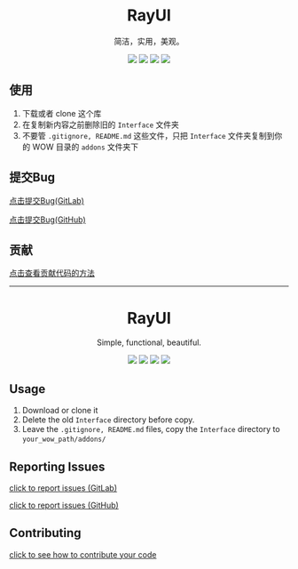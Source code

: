 <h1 align="center">
  RayUI
</h1>

<p align="center">
  简洁，实用，美观。
</p>

<p align="center">
  <a href="https://rayui.me/RayUI"><img src="https://img.shields.io/badge/%E4%BD%9C%E8%80%85-Ray-blue.svg?style=flat"></a>
  <img src="https://img.shields.io/badge/WoW-7.15-blue.svg?style=flat">
  <a href="https://coding.net/u/fgprodigal/p/RayUI/git/archive/maste"><img src="https://img.shields.io/badge/%E4%B8%8B%E8%BD%BD-%E5%9B%BD%E5%86%85-brightgreen.svg?style=flat"></a>
  <a href="https://github.com/fgprodigal/RayUI/archive/master.zip"><img src="https://img.shields.io/badge/%E4%B8%8B%E8%BD%BD-%E5%9B%BD%E5%A4%96-brightgreen.svg?style=flat"></a>
</p>

## 使用

1. 下载或者 clone 这个库
2. 在复制新内容之前删除旧的 `Interface` 文件夹
3. 不要管 `.gitignore, README.md` 这些文件，只把 `Interface` 文件夹复制到你的 WOW 目录的 `addons` 文件夹下

## 提交Bug

[点击提交Bug(GitLab)](https://gitlab.com/fgprodigal/RayUI/issues/new)

[点击提交Bug(GitHub)](https://github.com/fgprodigal/RayUI/issues/new?labels=bug)

## 贡献

[点击查看贡献代码的方法](https://gitlab.com/fgprodigal/RayUI/blob/master/CONTRIBUTING.md)

---

<h1 align="center">
  RayUI
</h1>

<p align="center">
  Simple, functional, beautiful.
</p>

<p align="center">
  <a href="https://rayui.me/RayUI"><img src="https://img.shields.io/badge/author-Ray-blue.svg?style=flat"></a>
  <img src="https://img.shields.io/badge/WoW-7.15-blue.svg?style=flat">
  <a href="https://coding.net/u/fgprodigal/p/RayUI/git/archive/maste"><img src="https://img.shields.io/badge/download-coding-brightgreen.svg?style=flat"></a>
  <a href="https://github.com/fgprodigal/RayUI/archive/master.zip"><img src="https://img.shields.io/badge/download-github-brightgreen.svg?style=flat"></a>
</p>

## Usage

1. Download or clone it
2. Delete the old `Interface` directory before copy.
3. Leave the `.gitignore, README.md` files, copy the `Interface` directory to `your_wow_path/addons/`

## Reporting Issues

[click to report issues (GitLab)](https://gitlab.com/fgprodigal/RayUI/issues/new)

[click to report issues (GitHub)](https://github.com/fgprodigal/RayUI/issues/new?labels=bug)

## Contributing

[click to see how to contribute your code](https://gitlab.com/fgprodigal/RayUI/blob/master/CONTRIBUTING.md)
